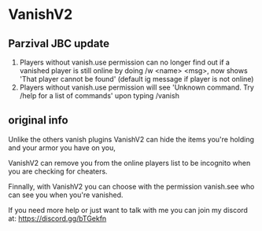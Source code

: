 # VanishV2

## Parzival JBC update

1. Players without vanish.use permission can no longer find out if a vanished player is still online by doing /w \<name\> \<msg\>, now shows 'That player cannot be found' (default ig message if player is not online)
2. Players without vanish.use permission will see 'Unknown command. Try /help for a list of commands' upon typing /vanish

## original info

Unlike the others vanish plugins VanishV2 can hide the items you're holding and your armor you have on you,

VanishV2 can remove you from the online players list to be incognito when you are checking for cheaters.

Finnally, with VanishV2 you can choose with the permission vanish.see who can see you when you're vanished.

If you need more help or just want to talk with me you can join my discord at: https://discord.gg/bTGekfn
